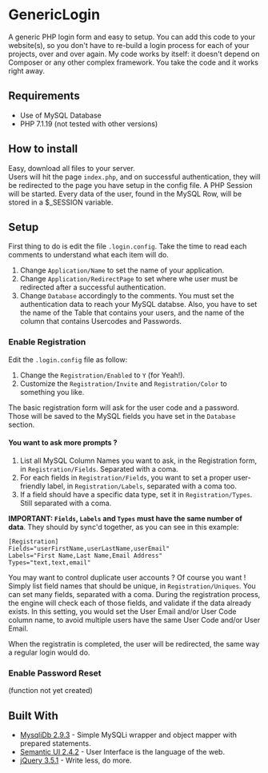 # GenericLogin

A generic PHP login form and easy to setup.  You can add this code to your website(s), so you don't have to re-build a login process for each of your projects, over and over again.  My code works by itself: it doesn't depend on Composer or any other complex framework.  You take the code and it works right away.

## Requirements
- Use of MySQL Database
- PHP 7.1.19 (not tested with other versions)

## How to install

Easy, download all files to your server.  
Users will hit the page `index.php`, and on successful authentication, they will be redirected to the page you have setup in the config file. 
A PHP Session will be started.  Every data of the user, found in the MySQL Row, will be stored in a $_SESSION variable.

## Setup
First thing to do is edit the file `.login.config`.  Take the time to read each comments to understand what each item will do.

1. Change `Application/Name` to set the name of your application.
1. Change `Application/RedirectPage` to set where whe user must be redirected after a successful authentication.
1. Change `Database` accordingly to the comments.  You must set the authentication data to reach your MySQL databse.  Also, you have to set the name of the Table that contains your users, and the name of the column that contains Usercodes and Passwords.

### Enable Registration
Edit the `.login.config` file as follow:

1. Change the `Registration/Enabled` to `Y` (for Yeah!).
1. Customize the `Registration/Invite` and `Registration/Color` to something you like.

The basic registration form will ask for the user code and a password.  Those will be saved to the MySQL fields you have set in the `Database` section.

#### You want to ask more prompts ?

1. List all MySQL Column Names you want to ask, in the Registration form, in `Registration/Fields`.  Separated with a coma.  
1. For each fields in `Registration/Fields`, you want to set a proper user-friendly label, in `Registration/Labels`, separated with a coma too.
1. If a field should have a specific data type, set it in `Registration/Types`.  Still separated with a coma.   

**IMPORTANT: `Fields`, `Labels` and `Types` must have the same number of data**. They should by sync'd together, as you can see in this example:

```
[Registration]
Fields="userFirstName,userLastName,userEmail"
Labels="First Name,Last Name,Email Address"
Types="text,text,email"
``` 

You may want to control duplicate user accounts ?  Of course you want !  Simply list field names that should be unique, in `Registration/Uniques`.  You can set many fields, separated with a coma.
During the registration process, the engine will check each of those fields, and validate if the data already exists.
In this setting, you would set the User Email and/or User Code column name, to avoid multiple users have the same User Code and/or User Email.

When the registratin is completed, the user will be redirected, the same way a regular login would do.

### Enable Password Reset
(function not yet created)

## Built With
* [MysqliDb 2.9.3](https://github.com/ThingEngineer/PHP-MySQLi-Database-Class) - Simple MySQLi wrapper and object mapper with prepared statements.
* [Semantic UI 2.4.2](https://semantic-ui.com/) - User Interface is the language of the web.
* [jQuery 3.5.1](https://jquery.com/) - Write less, do more.
